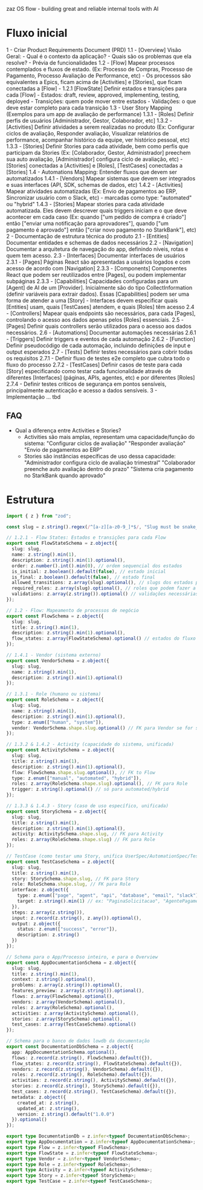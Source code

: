 zaz OS flow - building great and reliable internal tools with AI

# Fluxo inicial
1 - Criar Product Requirements Document (PRD)
  1.1 - [Overview] Visão Geral: 
    - Qual é o contexto da aplicação? 
    - Quais são os problemas que ela resolve?
    - Prévia de funcionalidades
  1.2 - [Flow] Mapear processos contemplados e fluxos de estado. (Ex: Processo de Compras, Processo de Pagamento, Processo Avaliação de Performance, etc) 
    - Os processos são equivalentes a Epics, ficam acima de [Activities] e [Stories], que ficam conectadas a [Flow]
    - 1.2.1 [FlowState] Definir estados e transições para cada [Flow]
      - Estados: draft, review, approved, implementing, testing, deployed
      - Transições: quem pode mover entre estados
      - Validações: o que deve estar completo para cada transição
  1.3 - User Story Mapping (Exemplos para um app de avaliação de performance)
    1.3.1 - [Roles] Definir perfis de usuários [Administrador, Gestor, Colaborador, etc]
    1.3.2 - [Activities] Definir atividades a serem realizadas no produto (Ex: Configurar ciclos de avaliação, Responder avaliação, Visualizar relatórios de performance, acompanhar histórico da equipe, ver histórico pessoal, etc)
    1.3.3 - [Stories] Definir Stories para cada atividade, bem como perfis que participam da Stories (Ex: [Colaborador, Gestor, Administrador] preechem sua auto avaliação, [Administrador] configura ciclo de avaliação, etc)
    - [Stories] conectadas a [Activities] e [Roles], [TestCases] conectadas a [Stories]
  1.4 - Automations Mapping: Entender fluxos que devem ser automatizados
    1.4.1 - [Vendors] Mapear sistemas que devem ser integrados e suas interfaces (API, SDK, schemas de dados, etc)
    1.4.2 - [Activities] Mapear atividades automatizadas (Ex: Envio de pagamentos ao ERP, Sincronizar usuário com o Slack, etc) - marcadas como type: "automated" ou "hybrid"
    1.4.3 - [Stories] Mapear stories para cada atividade automatizada. Eles devem descrever quais triggers iniciam e o que deve acontecer em cada caso (Ex: quando ["um pedido de compra é criado"] então ["enviar uma notificação para aprovadores"], quando ["um pagamento é aprovado"] então ["criar novo pagamento no StarkBank"], etc)
2 - Documentação de estrutura técnica do produto
  2.1 - [Entities] Documentar entidades e schemas de dados necessários
  2.2 - [Navigation] Documentar a arquitetura de navegação do app, definindo níveis, rotas e quem tem acesso.
  2.3 - [Interfaces] Documentar interfaces de usuários 
    2.3.1 - [Pages] Páginas React são apresentadas a usuários logados e com acesso de acordo com [Navigation]
    2.3.3 - [Components] Componentes React que podem ser reutilizados entre [Pages], ou podem implementar subpáginas
    2.3.3 - [Capabilities] Capacidades configuradas para um [Agent] de AI de um [Provider]. Inicialmente são do tipo CollectInformation (definir variáveis para extrair dados). Essas [Capabilities] podem ser uma forma de atender a uma [Story]
    - Interfaces devem especificar quais [Entities] usam, quais [TestCases] atendem, e quais [Roles] têm acesso
  2.4 - [Controllers] Mapear quais endpoints são necessários, para cada [Pages], controlando o acesso aos dados apenas pelos [Roles] essenciais.
  2.5 - [Pages] Definir quais controllers serão utilizados para o acesso aos dados necessários.
  2.6 - [Automations] Documentar automações necessárias
    2.6.1 - [Triggers] Definir triggers e eventos de cada automação
    2.6.2 - [Function] Definir pseudocódigo de cada automação, incluindo definições de input e output esperados
  2.7 - [Tests] Definir testes necessários para cobrir todas os requisitos
    2.7.1 - Definir fluxo de testes e2e completo que cubra todo o fluxo do processo
    2.7.2 - [TestCases] Definir casos de teste para cada [Story] especificando como testar cada funcionalidade através de diferentes [Interfaces] (páginas, APIs, agentes, etc) e por diferentes [Roles]
    2.7.4 - Definir testes críticos de segurança em pontos sensíveis, principalmente autenticação e acesso a dados sensíveis.
3 - Implementação
 ... tbd

## FAQ
- Qual a diferença entre Activities e Stories?
  - Activities são mais amplas, representam uma capacidade/função do sistema:
    "Configurar ciclos de avaliação"
    "Responder avaliação"
    "Envio de pagamentos ao ERP"
  - Stories são instâncias específicas de uso dessa capacidade:
    "Administrador configura ciclo de avaliação trimestral"
    "Colaborador preenche auto avaliação dentro do prazo"
    "Sistema cria pagamento no StarkBank quando aprovado"


# Estrutura
```typescript
import { z } from "zod";

const slug = z.string().regex(/^[a-z][a-z0-9_]*$/, "Slug must be snake_case and unique");

// 1.2.1 - Flow States: Estados e transições para cada Flow
export const FlowStateSchema = z.object({
  slug: slug,
  name: z.string().min(1),
  description: z.string().min(1).optional(),
  order: z.number().int().min(0), // ordem sequencial dos estados
  is_initial: z.boolean().default(false), // estado inicial
  is_final: z.boolean().default(false), // estado final
  allowed_transitions: z.array(slug).optional(), // slugs dos estados para os quais pode transicionar
  required_roles: z.array(slug).optional(), // roles que podem fazer a transição
  validations: z.array(z.string()).optional() // validações necessárias para a transição
});

// 1.2 - Flow: Mapeamento de processos de negócio
export const FlowSchema = z.object({
  slug: slug,
  title: z.string().min(1),
  description: z.string().min(1).optional(),
  flow_states: z.array(FlowStateSchema).optional() // estados do fluxo do processo
});

// 1.4.1 - Vendor (sistema externo)
export const VendorSchema = z.object({
  slug: slug,
  name: z.string().min(1),
  description: z.string().min(1).optional()
});

// 1.3.1 - Role (humano ou sistema)
export const RoleSchema = z.object({
  slug: slug,
  name: z.string().min(1),
  description: z.string().min(1).optional(),
  type: z.enum(["human", "system"]),
  vendor: VendorSchema.shape.slug.optional() // FK para Vendor se for system
});

// 1.3.2 & 1.4.2 - Activity (capacidade do sistema, unificada)
export const ActivitySchema = z.object({
  slug: slug,
  title: z.string().min(1),
  description: z.string().min(1).optional(),
  flow: FlowSchema.shape.slug.optional(), // FK to Flow
  type: z.enum(["manual", "automated", "hybrid"]),
  roles: z.array(RoleSchema.shape.slug).optional(), // FK para Role
  trigger: z.string().optional() // só para automated/hybrid
});

// 1.3.3 & 1.4.3 - Story (caso de uso específico, unificada)
export const StorySchema = z.object({
  slug: slug,
  title: z.string().min(1),
  description: z.string().min(1).optional(),
  activity: ActivitySchema.shape.slug, // FK para Activity
  roles: z.array(RoleSchema.shape.slug) // FK para Role
});

// TestCase (como testar uma Story, unifica UserSpec/AutomationSpec/Test)
export const TestCaseSchema = z.object({
  slug: slug,
  title: z.string().min(1),
  story: StorySchema.shape.slug, // FK para Story
  role: RoleSchema.shape.slug, // FK para Role
  interface: z.object({
    type: z.enum(["page", "agent", "api", "database", "email", "slack"]),
    target: z.string().min(1) // ex: "PaginaSolicitacao", "AgentePagamento", "POST /api/solicitacoes"
  }),
  steps: z.array(z.string()),
  input: z.record(z.string(), z.any()).optional(),
  output: z.object({
    status: z.enum(["success", "error"]),
    description: z.string()
  })
});

// Schema para o App/Processo inteiro, e para o Overview
export const AppDocumentationSchema = z.object({
  slug: slug,
  title: z.string().min(1),
  context: z.string().optional(),
  problems: z.array(z.string()).optional(),
  features_preview: z.array(z.string()).optional(),
  flows: z.array(FlowSchema).optional(),
  vendors: z.array(VendorSchema).optional(),
  roles: z.array(RoleSchema).optional(),
  activities: z.array(ActivitySchema).optional(),
  stories: z.array(StorySchema).optional(),
  test_cases: z.array(TestCaseSchema).optional()
});

// Schema para o banco de dados lowdb da documentação
export const DocumentationDbSchema = z.object({
  app: AppDocumentationSchema.optional(),
  flows: z.record(z.string(), FlowSchema).default({}),
  flow_states: z.record(z.string(), FlowStateSchema).default({}),
  vendors: z.record(z.string(), VendorSchema).default({}),
  roles: z.record(z.string(), RoleSchema).default({}),
  activities: z.record(z.string(), ActivitySchema).default({}),
  stories: z.record(z.string(), StorySchema).default({}),
  test_cases: z.record(z.string(), TestCaseSchema).default({}),
  metadata: z.object({
    created_at: z.string(),
    updated_at: z.string(),
    version: z.string().default("1.0.0")
  }).optional()
});

export type DocumentationDb = z.infer<typeof DocumentationDbSchema>;
export type AppDocumentation = z.infer<typeof AppDocumentationSchema>;
export type Flow = z.infer<typeof FlowSchema>;
export type FlowState = z.infer<typeof FlowStateSchema>;
export type Vendor = z.infer<typeof VendorSchema>;
export type Role = z.infer<typeof RoleSchema>;
export type Activity = z.infer<typeof ActivitySchema>;
export type Story = z.infer<typeof StorySchema>;
export type TestCase = z.infer<typeof TestCaseSchema>;
```

